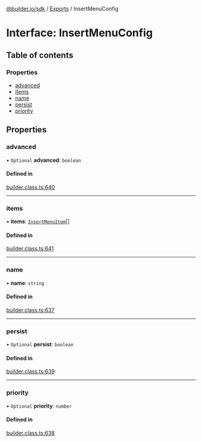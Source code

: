 [@builder.io/sdk](../README.md) / [Exports](../modules.md) / InsertMenuConfig

# Interface: InsertMenuConfig

## Table of contents

### Properties

- [advanced](InsertMenuConfig.md#advanced)
- [items](InsertMenuConfig.md#items)
- [name](InsertMenuConfig.md#name)
- [persist](InsertMenuConfig.md#persist)
- [priority](InsertMenuConfig.md#priority)

## Properties

### advanced

• `Optional` **advanced**: `boolean`

#### Defined in

[builder.class.ts:640](https://github.com/builderio/builder/blob/9edde48f/packages/core/src/builder.class.ts#L640)

___

### items

• **items**: [`InsertMenuItem`](InsertMenuItem.md)[]

#### Defined in

[builder.class.ts:641](https://github.com/builderio/builder/blob/9edde48f/packages/core/src/builder.class.ts#L641)

___

### name

• **name**: `string`

#### Defined in

[builder.class.ts:637](https://github.com/builderio/builder/blob/9edde48f/packages/core/src/builder.class.ts#L637)

___

### persist

• `Optional` **persist**: `boolean`

#### Defined in

[builder.class.ts:639](https://github.com/builderio/builder/blob/9edde48f/packages/core/src/builder.class.ts#L639)

___

### priority

• `Optional` **priority**: `number`

#### Defined in

[builder.class.ts:638](https://github.com/builderio/builder/blob/9edde48f/packages/core/src/builder.class.ts#L638)
